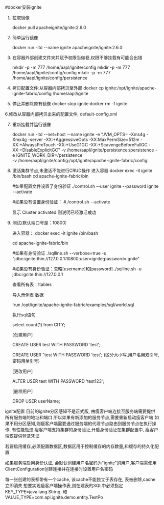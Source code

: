 #docker安装ignite
1. 拉取镜像 

   docker pull apacheignite/ignite:2.6.0
   
2. 简单运行镜像

   docker run -itd --name ignite apacheignite/ignite:2.6.0
   
3. 在容器外部创建文件夹并赋予权限当做卷,权限不够挂载有可能会出错

   mkdir -p -m 777 /home/aapl/ignite/config
   mkdir -p -m 777 /home/aapl/ignite/config/config
   mkdir -p -m 777 /home/aapl/ignite/config/persistence 
   
4. 拷贝配置文件:从容器内部拷贝至外部
   docker cp ignite:/opt/ignite/apache-ignite-fabric/config /home/aapl/ignite

5. 停止并删除原有镜像
   docker stop ignite
   docker rm -f ignite

6.修改从容器内部拷贝出来的配置文件, default-config.xml

7. 重新挂载并运行镜像
  
      docker run -itd --net=host --name ignite 
      -e "JVM_OPTS= -Xms4g -Xmx4g -server -XX:+AggressiveOpts -XX:MaxPermSize=512m -XX:+AlwaysPreTouch -XX:+UseG1GC -XX:+ScavengeBeforeFullGC  -XX:+DisableExplicitGC" 
      -v /home/aapl/ignite/persistence:/persistence 
      -e IGNITE_WORK_DIR=/persistence      
      -v /home/aapl/ignite/config:/opt/ignite/apache-ignite-fabric/config 

8. 激活集群节点,未激活不能进行CRUD操作
    进入容器
   docker exec -it ignite /bin/bash
   cd apache-ignite-fabric/bin
   
   #如果配置文件设置了身份验证
   ./control.sh --user ignite --password ignite --activate
   
   #如果没有设置身份验证：
   #./control.sh --activate 
   
   显示 Cluster activated 则说明已经激活成功  

9. 测试(默认端口号是：10800)

   进入容器：
   docker exec -it ignite /bin/bash   
   
   cd apache-ignite-fabric/bin
   
   #如果有身份验证
   ./sqlline.sh --verbose=true -u "jdbc:ignite:thin://127.0.0.1:10800;user=ignite;password=ignite"
   
   #如果没有身份验证：忽略[username]和[password]
   ./sqlline.sh -u jdbc:ignite:thin://127.0.0.1
   
   查看所有表：!tables
   
   导入示例表 数据
   
   !run /opt/ignite/apache-ignite-fabric/examples/sql/world.sql
   
   执行sql语句
   
   select count(1) from CITY;
   
   [创建用户]
   
   CREATE USER test WITH PASSWORD 'test';
   
   CREATE USER "test WITH PASSWORD 'test'; (区分大小写,用户名用双引号,密码用单引号)
   
   [更改用户]
   
   ALTER USER test WITH PASSWORD 'test123';
   
   [删除用户]
   
   DROP USER userName;
   
   
ignite配置
目前的ignite分区感知不是正式版, 由瘦客户端连接至服务端需要提供所有服务端的地址和端口
所以如果有新添加的服务节点,需要重新启动瘦客户端
如果不用分区感知,则瘦客户端需要通过服务端的代理节点路由到服务节点在执行操作, 有性能瓶颈
瘦客户端支持集群的身份验证,开启身份验证在集群配置中, 瘦客户端仅提供登录凭证

若要启用缓存,必须配置数据区,数据区用于控制缓存的内存数量,和缓存的持久化配置

如果服务端启用身份认证, 会默认创建用户名密码为"ignite"的用户,客户端需使用ClientConfiguration创建连接并在连接时设置用户名密码

每一张创建的表都带有一个cache, 该cache不能独立于表存在, 表被删除,cache立即消失
想要实现瘦客户端操作表,则在建表的SQL中必须指定KEY_TYPE=java.lang.String, 和VALUE_TYPE=com.apl.ignite.demo.entity.TestPo



